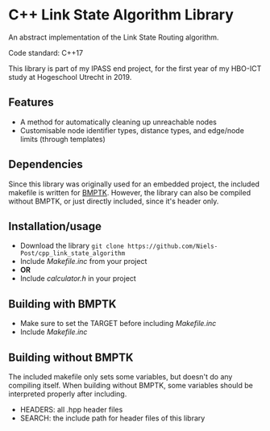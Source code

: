 C++ Link State Algorithm Library
============================

An abstract implementation of the Link State Routing algorithm.

Code standard: C++17

This library is part of my IPASS end project, for the first year of my HBO-ICT study at Hogeschool Utrecht in 2019.

Features 
---
- A method for automatically cleaning up unreachable nodes
- Customisable node identifier types, distance types, and edge/node limits (through templates)

Dependencies
-----
Since this library was originally used for an embedded project, the included makefile is written for [BMPTK](http://github.com/wovo/bmptk).
However, the library can also be compiled without BMPTK, or just directly included, since it's header only. 


Installation/usage
-----
- Download the library `git clone https://github.com/Niels-Post/cpp_link_state_algorithm`
- Include *Makefile.inc* from your project
- **OR**
- Include *calculator.h* in your project

Building with BMPTK
----
- Make sure to set the TARGET before including *Makefile.inc*
- Include *Makefile.inc*


Building without BMPTK
----
The included makefile only sets some variables, but doesn't do any compiling itself. When building without BMPTK, some variables should be interpreted properly after including.
- HEADERS: all .hpp header files
- SEARCH: the include path for header files of this library 


